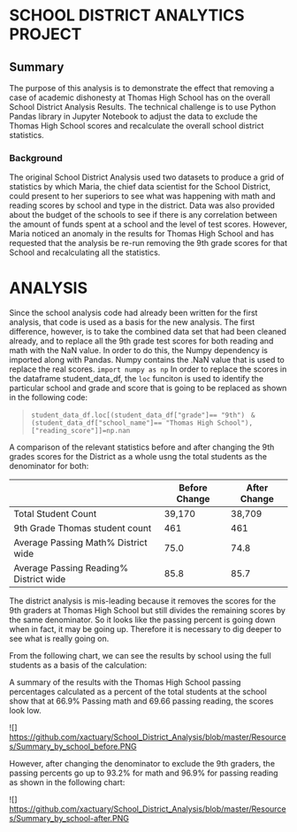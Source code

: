 # SCHOOL DISTRICT ANALYTICS PROJECT
## Summary
The purpose of this analysis is to demonstrate the effect that removing a case of academic dishonesty at Thomas High School has on the overall School District Analysis Results. The technical challenge is to use Python Pandas library in Jupyter Notebook to adjust the data to exclude the Thomas High School scores and recalculate the overall school district statistics.    
### Background
The original School District Analysis used two datasets to produce a grid of statistics by which Maria, the chief data scientist for the School District, could present to her superiors to see what was happening with math and reading scores by school and type in the district.  Data was also provided about the budget of the schools to see if there is any correlation between the amount of funds spent at a school and the level of test scores.  However, Maria noticed an anomaly in the results for Thomas High School and has requested that the analysis be re-run removing the 9th grade scores for that School and recalculating all the statistics.
# ANALYSIS
Since the school analysis code had already been written for the first analysis, that code is used as a basis for the new analysis.  The first difference, however, is to take the combined data set that had been cleaned already, and to replace all the 9th grade test scores for both reading and math with the NaN value.  In order to do this, the Numpy dependency is imported along with Pandas.  Numpy contains the .NaN value that is used to replace the real scores. 
  ```import numpy as np```
In order to replace the scores in the dataframe student_data_df, the ```loc``` funciton is used to identify the particular school and grade and score that is going to be replaced as shown in the following code:  

>```student_data_df.loc[(student_data_df["grade"]== "9th") ```
```& (student_data_df["school_name"]== "Thomas High School"),["reading_score"]]=np.nan```
  
A comparison of the relevant statistics before and after changing the 9th grades scores for the District as a whole usng the total students as the denominator for both:  
  
||Before Change | After Change|
|----------|---------------|---------------|
| Total Student Count | 39,170 | 38,709 |
| 9th Grade Thomas student count| 461| 461|
| Average Passing Math% District wide | 75.0 | 74.8|
| Average Passing Reading% District wide | 85.8 | 85.7|
  
The district analysis is mis-leading because it removes the scores for the 9th graders at Thomas High School but still divides the remaining scores by the same denominator.  So it looks like the passing percent is going down when in fact, it may be going up.  Therefore it is necessary to dig deeper to see what is really going on.

From the following chart, we can see the results by school using the full students as a basis of the calculation:




A summary of the results with the Thomas High School passing percentages calculated as a percent of the total students at the school show that at 66.9% Passing math and 69.66 passing reading, the scores look low.

![] https://github.com/xactuary/School_District_Analysis/blob/master/Resources/Summary_by_school_before.PNG
  
However, after changing the denominator to exclude the 9th graders, the passing percents go up to 93.2% for math and 96.9% for passing reading as shown in the following chart:

![] https://github.com/xactuary/School_District_Analysis/blob/master/Resources/Summary_by_school-after.PNG






